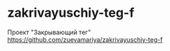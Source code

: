 # zakrivayuschiy-teg-f
Проект "Закрывающий тег"
https://github.com/zuevamariya/zakrivayuschiy-teg-f
